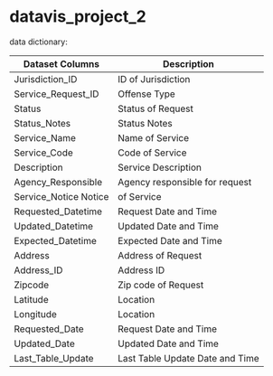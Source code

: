 # datavis_project_2
data dictionary:

|Dataset Columns| Description|
|----------------|--------------|
|Jurisdiction_ID |ID of Jurisdiction|
|Service_Request_ID| Offense Type|
|Status| Status of Request|
|Status_Notes| Status Notes|
|Service_Name| Name of Service|
|Service_Code| Code of Service|
|Description| Service Description|
|Agency_Responsible| Agency responsible for request|
|Service_Notice Notice| of Service|
|Requested_Datetime| Request Date and Time|
|Updated_Datetime| Updated Date and Time|
|Expected_Datetime| Expected Date and Time|
|Address| Address of Request|
|Address_ID| Address ID|
|Zipcode| Zip code of Request|
|Latitude| Location|
|Longitude| Location|
|Requested_Date| Request Date and Time|
|Updated_Date| Updated Date and Time|
|Last_Table_Update| Last Table Update Date and Time|
